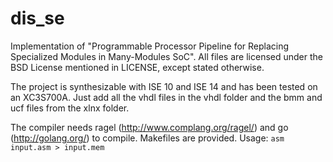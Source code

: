 dis_se
======

Implementation of "Programmable Processor Pipeline for Replacing Specialized Modules in Many-Modules SoC". All files are licensed under the BSD License mentioned in LICENSE, except stated otherwise.

The project is synthesizable with ISE 10 and ISE 14 and has been tested on an XC3S700A. Just add all the vhdl files in the vhdl folder and the bmm and ucf files from the xlnx folder.

The compiler needs ragel (http://www.complang.org/ragel/) and go (http://golang.org/) to compile. Makefiles are provided. Usage: `asm input.asm > input.mem`
